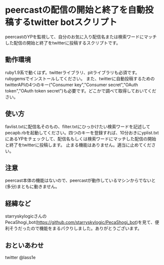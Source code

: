 peercastの配信の開始と終了を自動投稿するtwitter botスクリプト
=============================================================
peercastのYPを監視して、自分のお気に入り配信名または検索ワードにマッチした配信の開始と終了をtwitterに投稿するスクリプトです。

動作環境
--------
ruby1.9系で動くはず。twitterライブラリ、pitライブラリも必須です。rubygemsでインストールしてください。
また、twitterに自動投稿するためのtwitterAPIの4つのキー("Consumer key","Consumer secret","OAuth token","OAuth token secret")も必要です。どこかで調べて取得しておいてください。


使い方
------
favlist.txtに配信名そのもの、filter.txtにひっかけたい検索ワードを記述してpecapb.rbを起動してください。四つのキーを登録すれば、10分おきにyplist.txtにあるYPをチェックして、配信名もしくは検索ワードにマッチした配信の開始と終了をtwitterに投稿します。
止まる機能はありません。適当に止めてください。

注意
----
peercast本体の機能はないので、peercastが動作しているマシンからでないと(多分)まともに動きません。

経緯など
--------
starryskylogicさんのPecaShogi_bot(https://github.com/starryskylogic/PecaShogi_bot)を見て、便利そうだったので機能をまるパクりしました。ありがとうございます。

おといあわせ
------------
twitter @lass1e